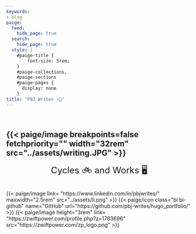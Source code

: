 ```yaml
---
keywords:
- blog
paige:
  feed:
    hide_page: true
  search:
    hide_page: true
  style: |
    #paige-title {
        font-size: 5rem;
    }
    #paige-collections,
    #paige-sections
    #paige-pages {
      display: none
    }
title: "PBJ Writes ✍🏻"
---
```

<br>

{{< paige/image
    breakpoints=false
    fetchpriority=""
    width="32rem"
    src="../assets/writing.JPG" >}} 
---
<p><font size="5"><center>Cycles 🚲 and Works  🖥️</center></font> </p>
<br>
<div class="column-gap-3 d-flex display-6 justify-content-center mb-3">
{{< paige/image link= "https://www.linkedin.com/in/pbjwrites/" maxwidth="2.5rem" src="../assets/li.png" >}} 
{{< paige/icon class="bi bi-github" name="GitHub" url="https://github.com/pbj-writes/hugo_portfolio/" >}}
{{< paige/image height="3rem" link= "https://zwiftpower.com/profile.php?z=1783696" src="https://zwiftpower.com/zp_logo.png" >}}

   <style>
  .strava-badge- { display: inline-block; height: 48px; }
  .strava-badge- img { visibility: hidden; height: 48px; }
  .strava-badge-:hover { background-position: 0 -63px; }
  .strava-badge-follow { height: 48px; width: 48px; background: url(//badges.strava.com/echelon-sprite-48.png) no-repeat 0 0; }
</style>
<a href="https://strava.com/athletes/8610265" class="strava-badge- strava-badge-follow" target="_blank"><img src="//badges.strava.com/echelon-sprite-48.png" alt="Strava" /></a>
</div>             

